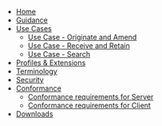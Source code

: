 
<ul class="nav navbar-nav">
  <li>
    <a href="index.html">Home</a>
  </li>
  <li>
    <a href="guidance.html">Guidance</a>
  </li>

  <li class="dropdown">
    <a href="#" data-toggle="dropdown" class="dropdown-toggle">Use Cases<b class="caret">
      </b>  <!-- Skin Wound Assessment Individual Use Cases -->
    </a>
    <ul class="dropdown-menu">
      <li>
        <a href="usecase-originate.html">Use Case - Originate and Amend</a>
      </li>
      <li>
        <a href="usecase-receive.html">Use Case - Receive and Retain</a>
      </li>
      <li>
        <a href="usecase-search.html">Use Case - Search</a>
      </li>
    </ul>
  </li>

  <li>
    <a href="profiles.html">Profiles &amp; Extensions</a>
  </li>
  <!-- Uncomment when search parameters or operations are defined
  <li>
    <a href="searchparameters.html">Search Params &amp; Operations</a>
  </li>
  -->
  <li>
    <a href="terminology.html">Terminology</a>
  </li>
  <li>
    <a href="security.html">Security</a>
  </li>
  <li class="dropdown">
    <a href="#" data-toggle="dropdown" class="dropdown-toggle">Conformance<b class="caret">
      </b>
    </a>
    <ul class="dropdown-menu">
      <li>
        <a href="CapabilityStatement-server.html">Conformance requirements for Server</a>
      </li>
      <li>
        <a href="CapabilityStatement-client.html">Conformance requirements for Client</a>
      </li>
    </ul>
  </li>
  <li>
    <a href="downloads.html">Downloads</a>
  </li>
</ul>
